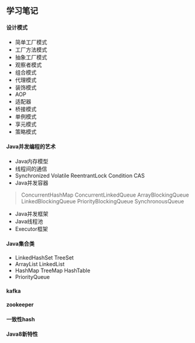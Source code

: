 ## 学习笔记
#### 设计模式
- 简单工厂模式
- 工厂方法模式
- 抽象工厂模式
- 观察者模式
- 组合模式
- 代理模式
- 装饰模式
- AOP
- 适配器
- 桥接模式
- 单例模式
- 享元模式
- 策略模式
#### Java并发编程的艺术
- Java内存模型
- 线程间的通信
- Synchronized Volatile ReentrantLock Condition CAS
- Java并发容器
> ConcurrentHashMap  ConcurrentLinkedQueue  ArrayBlockingQueue LinkedBlockingQueue PriorityBlockingQueue  SynchronousQueue
- Java并发框架
- Java线程池
- Executor框架  

#### Java集合类  
- LinkedHashSet TreeSet
- ArrayList LinkedList 
- HashMap TreeMap HashTable
- PriorityQueue  

#### kafka

#### zookeeper  

#### 一致性hash  

#### Java8新特性  
